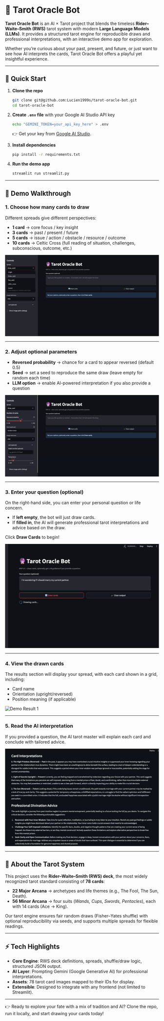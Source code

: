 # 🔮 Tarot Oracle Bot

**Tarot Oracle Bot** is an AI × Tarot project that blends the timeless **Rider–Waite–Smith (RWS)** tarot system with modern **Large Language Models (LLMs)**.
It provides a structured tarot engine for reproducible draws and professional interpretations, with an interactive demo app for exploration.

Whether you’re curious about your past, present, and future, or just want to see how AI interprets the cards, Tarot Oracle Bot offers a playful yet insightful experience.

---

## 🚀 Quick Start

1. **Clone the repo**

   ```bash
   git clone git@github.com:Lucien1999s/tarot-oracle-bot.git
   cd tarot-oracle-bot
   ```

2. **Create `.env` file** with your Google AI Studio API key

   ```bash
   echo "GEMINI_TOKEN=your_api_key_here" > .env
   ```

   👉 Get your key from [Google AI Studio](https://aistudio.google.com/apikey).

3. **Install dependencies**

   ```bash
   pip install -r requirements.txt
   ```

4. **Run the demo app**

   ```bash
   streamlit run streamlit.py
   ```

---

## 📖 Demo Walkthrough

### 1. Choose how many cards to draw

Different spreads give different perspectives:

* **1 card** → core focus / key insight
* **3 cards** → past / present / future
* **5 cards** → issue / action / obstacle / resource / outcome
* **10 cards** → Celtic Cross (full reading of situation, challenges, subconscious, outcome, etc.)

![Operate 1](assets/demo/operate1.png)

---

### 2. Adjust optional parameters

* **Reversed probability** → chance for a card to appear reversed (default 0.5)
* **Seed** → set a seed to reproduce the same draw (leave empty for random each time)
* **LLM option** → enable AI-powered interpretation if you also provide a question

![Operate 2](assets/demo/operate2.png)

---

### 3. Enter your question (optional)

On the right-hand side, you can enter your personal question or life concern.

* If **left empty**, the bot will just draw cards.
* If **filled in**, the AI will generate professional tarot interpretations and advice based on the draw.

Click **Draw Cards** to begin!

![Input](assets/demo/input.png)

---

### 4. View the drawn cards

The results section will display your spread, with each card shown in a grid, including:

* Card name
* Orientation (upright/reversed)
* Position meaning (if applicable)

![Demo Result 1](assets/demo/demo_result1.png)

---

### 5. Read the AI interpretation

If you provided a question, the AI tarot master will explain each card and conclude with tailored advice.

![Demo Result 2](assets/demo/demo_result2.png)

---

## 📜 About the Tarot System

This project uses the **Rider–Waite–Smith (RWS) deck**, the most widely recognized tarot standard consisting of **78 cards**:

* **22 Major Arcana** → archetypes and life themes (e.g., The Fool, The Sun, Death).
* **56 Minor Arcana** → four suits (*Wands, Cups, Swords, Pentacles*), each with 14 cards (Ace → King).

Our tarot engine ensures fair random draws (Fisher–Yates shuffle) with optional reproducibility via seeds, and supports multiple spreads for flexible readings.

---

## ⚡ Tech Highlights

* **Core Engine**: RWS deck definitions, spreads, shuffle/draw logic, structured JSON output.
* **AI Layer**: Prompting Gemini (Google Generative AI) for professional interpretations.
* **Assets**: 78 tarot card images mapped to their IDs for display.
* **Extensible**: Designed to integrate with any frontend (not limited to Streamlit).

---

👉 Ready to explore your fate with a mix of tradition and AI?
Clone the repo, run it locally, and start drawing your cards today!
